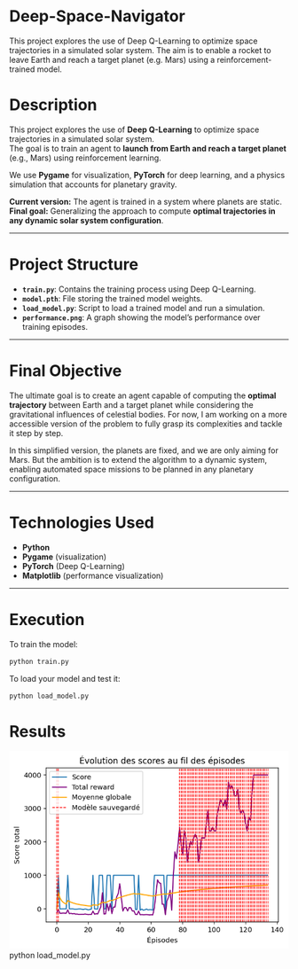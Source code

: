# Deep-Space-Navigator
This project explores the use of Deep Q-Learning to optimize space trajectories in a simulated solar system. The aim is to enable a rocket to leave Earth and reach a target planet (e.g. Mars) using a reinforcement-trained model.

# Description  
This project explores the use of **Deep Q-Learning** to optimize space trajectories in a simulated solar system.  
The goal is to train an agent to **launch from Earth and reach a target planet** (e.g., Mars) using reinforcement learning.

We use **Pygame** for visualization, **PyTorch** for deep learning, and a physics simulation that accounts for planetary gravity.

**Current version:** The agent is trained in a system where planets are static.  
**Final goal:** Generalizing the approach to compute **optimal trajectories in any dynamic solar system configuration**.

---

# Project Structure  
- **`train.py`**: Contains the training process using Deep Q-Learning.  
- **`model.pth`**: File storing the trained model weights.  
- **`load_model.py`**: Script to load a trained model and run a simulation.  
- **`performance.png`**: A graph showing the model’s performance over training episodes.  

---

# Final Objective  
The ultimate goal is to create an agent capable of computing the **optimal trajectory** between Earth and a target planet while considering the gravitational influences of celestial bodies. For now, I am working on a more accessible version of the problem to fully grasp its complexities and tackle it step by step.

In this simplified version, the planets are fixed, and we are only aiming for Mars. But the ambition is to extend the algorithm to a dynamic system, enabling automated space missions to be planned in any planetary configuration.

---

# Technologies Used  
- **Python**  
- **Pygame** (visualization)  
- **PyTorch** (Deep Q-Learning)  
- **Matplotlib** (performance visualization)  

---

# Execution  
To train the model:  
```bash
python train.py
```

To load your model and test it:
```bash
python load_model.py
```

# Results
![performance](performance.png)
python load_model.py

